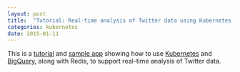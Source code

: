 ```yaml
---
layout: post
title:  "Tutorial: Real-time analysis of Twitter data using Kubernetes, Redis and BigQuery"
categories: kubernetes
date: 2015-01-11
---
```


This is a [tutorial](https://cloud.google.com/solutions/real-time-analysis/kubernetes-redis-bigquery) and [sample app](https://github.com/GoogleCloudPlatform/kubernetes-bigquery-python/) showing how to use [Kubernetes](http://kubernetes.io/) and [BigQuery](https://cloud.google.com/bigquery/), along with Redis, to support real-time analysis of Twitter data.